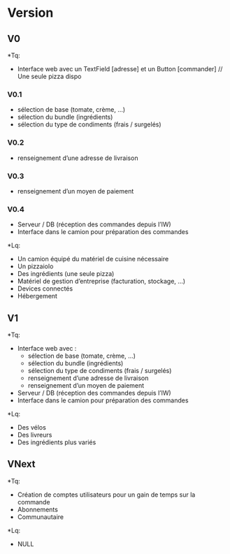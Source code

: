 #	Version

##	V0
*Tq:

- Interface web avec un TextField [adresse] et un Button [commander] // Une seule pizza dispo

### V0.1

- sélection de base (tomate, crème, ...)
- sélection du bundle (ingrédients)
- sélection du type de condiments (frais / surgelés)

### V0.2
- renseignement d’une adresse de livraison

### V0.3
- renseignement d’un moyen de paiement

### V0.4
- Serveur / DB (réception des commandes depuis l’IW)
- Interface dans le camion pour préparation des commandes

*Lq:
- Un camion équipé du matériel de cuisine nécessaire
- Un pizzaiolo
- Des ingrédients (une seule pizza)
- Matériel de gestion d’entreprise (facturation, stockage, …)
- Devices connectés
- Hébergement


##	V1
*Tq:
- Interface web avec : 
  - sélection de base (tomate, crème, ...)
  - sélection du bundle (ingrédients)
  - sélection du type de condiments (frais / surgelés)
  - renseignement d’une adresse de livraison
  - renseignement d’un moyen de paiement
- Serveur / DB (réception des commandes depuis l’IW)
- Interface dans le camion pour préparation des commandes


*Lq:
- Des vélos
- Des livreurs
- Des ingrédients plus variés


##	VNext
*Tq: 
- Création de comptes utilisateurs pour un gain de temps sur la commande
- Abonnements
- Communautaire

*Lq:
- NULL
